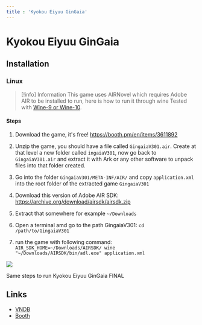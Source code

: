 ```yaml
---
title : 'Kyokou Eiyuu GinGaia'
---
```


# Kyokou Eiyuu GinGaia
## Installation

### Linux

> [!info] Information
> This game uses AIRNovel which requires Adobe AIR to be installed to run, here is how to run it through wine
> Tested with [Wine-9 or Wine-10](/linux/adding-wine-versions).


#### Steps

1. Download the game, it's free! https://booth.pm/en/items/3611892

2. Unzip the game, you should have a file called `GingaiaV301.air`. Create at that level a new folder called `ingaiaV301`, now go back to `GingaiaV301.air` and extract it with Ark or any other software to unpack files into that folder created.

3. Go into the folder `GingaiaV301/META-INF/AIR/` and copy `application.xml` into the root folder of the extracted game `GingaiaV301`

4. Download this version of Adobe AIR SDK: https://archive.org/download/airsdk/airsdk.zip

5. Extract that somewhere for example `~/Downloads`

6. Open a terminal amd go to the path GingaiaV301: `cd /path/to/GingaiaV301`

7. run the game with following command: `AIR_SDK_HOME=~/Downloads/AIRSDK/ wine "~/Downloads/AIRSDK/bin/adl.exe" application.xml`

![](https://i.imgur.com/57LWEtC.png)

Same steps to run Kyokou Eiyuu GinGaia FINAL

## Links

* [VNDB](https://vndb.org/v31205)
* [Booth](https://booth.pm/en/items/3611892)
